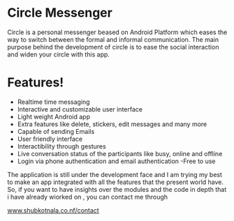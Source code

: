 # Circle Messenger

Circle is a personal messenger beased on Android Platform which eases the way to switch between the formal and informal communication. The main purpose behind the development of circle is to ease the social interaction and widen your circle with this app.


# Features!

  - Realtime time messaging
  - Interactive and customizable user interface
  - Light weight Android app
  - Extra features like delete, stickers, edit messages and many more
  - Capable of sending Emails
  - User friendly interface
  - Interactibility through gestures
  - Live conversation status of the participants like busy, online and offline
  - Login via phone authentication and email authentication
  -Free to use

The application is still under the development face and I am trying my best to make an app integrated with all the features that the present world have. So, if you want to have insights over the modules and the code in depth that i have already wiorked on , you can contact me through

www.shubkotnala.co.nf/contact
